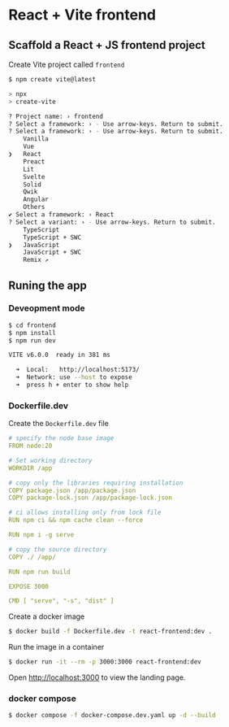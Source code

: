 # React + Vite frontend

## Scaffold a React + JS frontend project

Create Vite project called `frontend`

```sh
$ npm create vite@latest

> npx
> create-vite

? Project name: › frontend
? Select a framework: › - Use arrow-keys. Return to submit.
? Select a framework: › - Use arrow-keys. Return to submit.
    Vanilla
    Vue
❯   React
    Preact
    Lit
    Svelte
    Solid
    Qwik
    Angular
    Others
✔ Select a framework: › React
? Select a variant: › - Use arrow-keys. Return to submit.
    TypeScript
    TypeScript + SWC
❯   JavaScript
    JavaScript + SWC
    Remix ↗
```

## Runing the app

### Deveopment mode

```sh
$ cd frontend
$ npm install
$ npm run dev

VITE v6.0.0  ready in 381 ms

  ➜  Local:   http://localhost:5173/
  ➜  Network: use --host to expose
  ➜  press h + enter to show help
```

### Dockerfile.dev

Create the `Dockerfile.dev` file

```yaml
# specify the node base image
FROM node:20

# Set working directory
WORKDIR /app

# copy only the libraries requiring installation
COPY package.json /app/package.json
COPY package-lock.json /app/package-lock.json

# ci allows installing only from lock file
RUN npm ci && npm cache clean --force

RUN npm i -g serve

# copy the source directory
COPY ./ /app/

RUN npm run build

EXPOSE 3000

CMD [ "serve", "-s", "dist" ]
```

Create a docker image

```sh
$ docker build -f Dockerfile.dev -t react-frontend:dev .
```

Run the image in a container

```sh
$ docker run -it --rm -p 3000:3000 react-frontend:dev
```

Open [http://localhost:3000](http://localhost:3000) to view the landing page.

### docker compose

```sh
$ docker compose -f docker-compose.dev.yaml up -d --build
```
